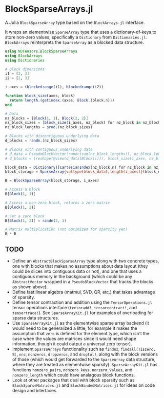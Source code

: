 # BlockSparseArrays.jl

A Julia `BlockSparseArray` type based on the `BlockArrays.jl` interface.

It wraps an elementwise `SparseArray` type that uses a dictionary-of-keys
to store non-zero values, specifically a `Dictionary` from `Dictionaries.jl`.
`BlockArrays` reinterprets the `SparseArray` as a blocked data structure.

```julia
using NDTensors.BlockSparseArrays
using BlockArrays
using Dictionaries

# Block dimensions
i1 = [2, 3]
i2 = [2, 3]

i_axes = (blockedrange(i1), blockedrange(i2))

function block_size(axes, block)
  return length.(getindex.(axes, Block.(block.n)))
end

# Data
nz_blocks = [Block(1, 1), Block(2, 2)]
nz_block_sizes = [block_size(i_axes, nz_block) for nz_block in nz_blocks]
nz_block_lengths = prod.(nz_block_sizes)

# Blocks with discontiguous underlying data
d_blocks = randn.(nz_block_sizes)

# Blocks with contiguous underlying data
# d_data = PseudoBlockVector(randn(sum(nz_block_lengths)), nz_block_lengths)
# d_blocks = [reshape(@view(d_data[Block(i)]), block_size(i_axes, nz_blocks[i])) for i in 1:length(nz_blocks)]

block_data = Dictionary([CartesianIndex(nz_block.n) for nz_block in nz_blocks], d_blocks)
block_storage = SparseArray{valtype(block_data),length(i_axes)}(block_data, blocklength.(i_axes))

B = BlockSparseArray(block_storage, i_axes)

# Access a block
B[Block(1, 1)]

# Access a non-zero block, returns a zero matrix
B[Block(1, 2)]

# Set a zero block
B[Block(1, 2)] = randn(2, 3)

# Matrix multiplication (not optimized for sparsity yet)
B * B
```

## TODO

- Define an `AbstractBlockSparseArray` type along with two concrete types, one with blocks that makes no assumptions about data layout (they could be slices into contiguous data or not), and one that uses a contiguous memory in the background (which could be any `AbstractVector` wrapped in a `PseudoBlockVector` that tracks the blocks as shown above).
- Define fast linear algebra (matmul, SVD, QR, etc.) that takes advantage of sparsity.
- Define tensor contraction and addition using the `TensorOperations.jl` tensor operations interface (`tensoradd!`, `tensorcontract!`, and `tensortrace!`). See `SparseArrayKit.jl` for examples of overloading for sparse data structures.
- Use `SparseArrayKit.jl` as the elementwise sparse array backend (it would need to be generalized a little,
for example it makes the assumption that `zero` is defined for the element type, which isn't the case when the values are matrices since it would need shape information, though it could output a universal zero tensor).
- Implement `SparseArrays` functionality such as `findnz`, `findall(!iszero, B)`, `nnz`, `nonzeros`, `dropzeros`, and `droptol!`, along with the block versions of those (which would get forwarded to the `SparseArray` data structure, where they are treated as elementwise sparsity). `SparseArrayKit.jl` has functions `nonzero_pairs`, `nonzero_keys`, `nonzero_values`, and `nonzero_length` which could have analagous block functions.
- Look at other packages that deal with block sparsity such as `BlockSparseMatrices.jl` and `BlockBandedMatrices.jl` for ideas on code design and interfaces.
